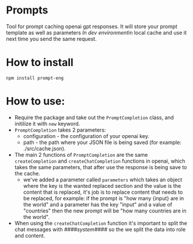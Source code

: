 # Prompts

Tool for prompt caching openai gpt responses. It will store your prompt template as well as parameters *In dev environment*in local cache and use it next time you send the same request.

# How to install

`npm install prompt-eng`

# How to use:

- Require the package and take out the `PromptCompletion` class, and initilize it with `new` keyword.
- `PromptCompletion` takes 2 parameters:
  - configuration - the configuration of your openai key.
  - path - the path where your JSON file is being saved (for example: ./src/cache.json).
- The main 2 functions of `PromptCompletion` are the same `createCompletion` and `createChatCompletion` functions in openai, which takes the same parameters, that after use the response is being save to the cache.
  - we've added a parameter called `parameters` which takes an object where the key is the wanted replaced section and the value is the content that is replaced, it's job is to replace content that needs to be replaced, for example: if the prompt is "how many {input} are in the world" and a parameter has the key "input" and a value of "countries" then the new prompt will be "how many countries are in the world".
- When using the `createChatCompletion` function it's important to split the chat messages with _####system####_ so the we split the data into role and content.
